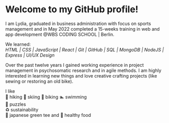 # Welcome to my GitHub profile!

I am Lydia, graduated in business administration with focus on sports management and in May 2022 completed a 15-weeks training in web and app development @WBS CODING SCHOOL | Berlin. 

We learned:  
*HTML | CSS | JavaScript | React | Git | GitHub | SQL | MongoDB | NodeJS | Express | UI/UX Design*

Over the past twelve years I gained working experience in project management in psychosomatic research and in agile methods. I am highly interested in learning new things and love creative crafting projects (like sewing or restoring an old bike).

I like  
:walking: hiking :ski: skiing :bicyclist: biking :swimmer: swimming    
:game_die: puzzles  
:recycle: sustainability  
:japanese_castle: japanese green tee and :apple: healthy food
